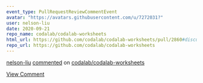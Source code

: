 ```yaml
---
event_type: PullRequestReviewCommentEvent
avatar: "https://avatars.githubusercontent.com/u/7272031?"
user: nelson-liu
date: 2020-09-21
repo_name: codalab/codalab-worksheets
html_url: https://github.com/codalab/codalab-worksheets/pull/2860#discussion_r491754922
repo_url: https://github.com/codalab/codalab-worksheets
---
```


<a href='https://github.com/nelson-liu' target='_blank'>nelson-liu</a> <a href='https://github.com/codalab/codalab-worksheets/pull/2860#discussion_r491754922' target='_blank'>commented</a> on <a href='https://github.com/codalab/codalab-worksheets' target='_blank'>codalab/codalab-worksheets</a>

<a href='https://github.com/codalab/codalab-worksheets/pull/2860#discussion_r491754922' target='_blank'>View Comment</a>